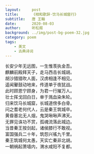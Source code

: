 ```yaml
---
layout:     post
title:      《相和歌辞·饮马长城窟行》
subtitle:   唐 王翰
date:       2020-08-03
author:     听松阁
background: ../img/post-bg-poem-32.jpg
category: poem
tags:
    - 美文
    - 古典诗词
---
```


长安少年无远图，一生惟羡执金吾。<br>
麒麟前殿拜天子，走马西击长城胡。<br>
胡沙猎猎吹人面，汉虏相逢不相见。<br>
遥闻鼙鼓动地来，传道单于夜犹战。<br>
此时顾恩宁顾身，为君一行摧万人。<br>
壮士挥戈回白日，单于溅血染朱轮。<br>
归来饮马长城窟，长城道傍多白骨。<br>
问之耆老何代人，云是秦王筑城卒。<br>
黄昏塞北无人烟，鬼哭啾啾声沸天。<br>
无罪见诛功不赏，孤魂流落此城边。<br>
当昔秦王按剑起，诸侯膝行不敢视。<br>
富国强兵二十年，筑怨兴徭九千里。<br>
秦王筑城何太愚，天实亡秦非北胡。<br>
一朝祸起萧墙内，渭水咸阳不复都。<br>
